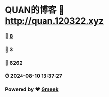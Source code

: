 # QUAN的博客 :link: http://quan.120322.xyz 
### :page_facing_up: [8](http://quan.120322.xyz/tag.html) 
### :speech_balloon: 3 
### :hibiscus: 6262 
### :alarm_clock: 2024-08-10 13:37:27 
### Powered by :heart: [Gmeek](https://github.com/Meekdai/Gmeek)
